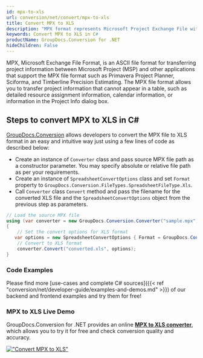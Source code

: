 ```yaml
---
id: mpx-to-xls
url: conversion/net/convert/mpx-to-xls
title: Convert MPX to XLS
description: "MPX format represents Microsoft Project Exchange File with .mpx extension. Learn how to convert MPX to XLS file programmatically in C# language using GroupDocs.Conversion for .NET library."
keywords: Convert MPX to XLS in C#
productName: GroupDocs.Conversion for .NET
hideChildren: False
---
```


MPX, Microsoft Exchange File Format, is an ASCII file format for transferring project information between Microsoft Project (MSP) and other applications that support the MPX file format such as Primavera Project Planner, Sciforma, and Timberline Precision Estimating. The MPX file format allows you to transfer project information that cannot appear in a table, such as detailed resource assignment information, calendar information, or information in the Project Info dialog box.

## Steps to convert MPX to XLS in C#

[GroupDocs.Conversion](https://products.groupdocs.com/conversion/net) allows developers to convert the MPX file to XLS format in an easy and intuitive way just using a few lines of code as described below:

* Create an instance of `Converter` class and pass source MPX file path as a constructor parameter. You may specify absolute or relative file path as per your requirements. 
* Create an instance of `SpreadsheetConvertOptions` class and set `Format` property to `GroupDocs.Conversion.FileTypes.SpreadsheetFileType.Xls`.
* Call `Converter` class `Convert` method and pass the filename for the converted XLS file and the `SpreadsheetConvertOptions` object from the previous step as parameters.

```csharp
// Load the source MPX file
using (var converter = new GroupDocs.Conversion.Converter("sample.mpx"))
{
    // Set the convert options for XLS format
   var options = new SpreadsheetConvertOptions { Format = GroupDocs.Conversion.FileTypes.SpreadsheetFileType.Xls };
    // Convert to XLS format
    converter.Convert("converted.xls", options);
}
```

### Code Examples

Please find more [use-cases and complete C# sources]({{< ref "conversion/net/developer-guide/examples-and-demos.md" >}}) of our backend and frontend examples and try them for free!

### MPX to XLS Live Demo

GroupDocs.Conversion for .NET provides an online [**MPX to XLS converter**](https://products.groupdocs.app/conversion/mpx-to-xls), which allows you to try it for free and check conversion quality and accuracy.

[!["Convert MPX to XLS"](conversion/net/images/convert-to-xls/convert-mpx-to-xls.png)](https://products.groupdocs.app/conversion/mpx-to-xls)